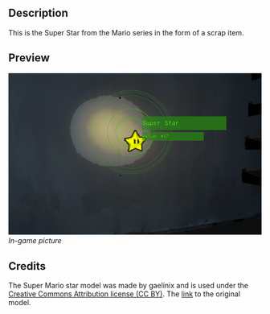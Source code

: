 ## Description
This is the Super Star from the Mario series in the form of a scrap item.

## Preview
![in-game picture](https://raw.githubusercontent.com/Zandzakje/LC_SuperStar/refs/heads/main/Previews/SuperStar_Preview_0.png)   
*In-game picture*

## Credits
The Super Mario star model was made by gaelinix and is used under the [Creative Commons Attribution license (CC BY)](https://creativecommons.org/licenses/by/4.0/).
The [link](https://sketchfab.com/3d-models/super-mario-star-cd988ff787734dec955cd76e8acdf327) to the original model.